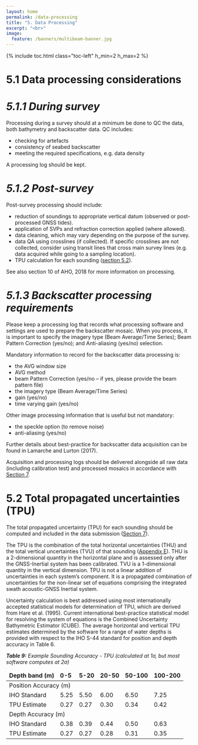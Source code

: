 ```yaml
---
layout: home
permalink: /data-processing
title: "5. Data Processing"
excerpt: "<br>"
image:
  feature: /banners/multibeam-banner.jpg
---
```

{% include toc.html class="toc-left" h_min=2 h_max=2 %}

# 5.1 Data processing considerations
# _5.1.1 During survey_
Processing during a survey should at a minimum be done to QC the data, both bathymetry and backscatter data. QC includes:
*   checking for artefacts
*   consistency of seabed backscatter
*   meeting the required specifications, e.g. data density

A processing log should be kept.

# _5.1.2 Post-survey_
Post-survey processing should include:
*   reduction of soundings to appropriate vertical datum (observed or post-processed GNSS tides).
*   application of SVPs and refraction correction applied (where allowed).
*   data cleaning, which may vary depending on the purpose of the survey.
*   data QA using crosslines (if collected). If specific crosslines are not collected, consider using transit lines that cross main survey lines (e.g. data acquired while going to a sampling location).
*   TPU calculation for each sounding ([section 5.2](https://australian-multibeam-guidelines.github.io/data-processing#52-total-propagated-uncertainties-tpu)).

See also section 10 of AHO, 2018 for more information on processing.

# _5.1.3 Backscatter processing requirements_ 
Please keep a processing log that records what processing software and settings are used to prepare the backscatter mosaic. When you process, it is important to specify the imagery type (Beam Average/Time Series); Beam Pattern Correction (yes/no); and Anti-aliasing (yes/no) selection.

Mandatory information to record for the backscatter data processing is:
*   the AVG window size 
*   AVG method
*   beam Pattern Correction (yes/no – if yes, please provide the beam pattern file)
*   the imagery type (Beam Average/Time Series)
*   gain (yes/no)
*   time varying gain (yes/no)

Other image processing information that is useful but not mandatory:
*   the speckle option (to remove noise)
*   anti-aliasing (yes/no) 

Further details about best-practice for backscatter data acquisition can be found in Lamarche and Lurton (2017).

Acquisition and processing logs should be delivered alongside all raw data (including calibration test) and processed mosaics in accordance with [Section 7](https://australian-multibeam-guidelines.github.io/data-release).

# 5.2 Total propagated uncertainties (TPU)
The total propagated uncertainty (TPU) for each sounding should be computed and included in the data submission ([Section 7](https://australian-multibeam-guidelines.github.io/data-release)).

The TPU is the combination of the total horizontal uncertainties (THU) and the total vertical uncertainties (TVU) of that sounding ([Appendix E](https://australian-multibeam-guidelines.github.io/appendices#appendix-e--total-propagated-uncertainties)). THU is a 2-dimensional quantity in the horizontal plane and is assessed only after the GNSS-Inertial system has been calibrated. TVU is a 1-dimensional quantity in the vertical dimension. TPU is not a linear addition of uncertainties in each system’s component. It is a propagated combination of uncertainties for the non-linear set of equations comprising the integrated swath acoustic-GNSS Inertial system. 

Uncertainty calculation is best addressed using most internationally accepted statistical models for determination of TPU, which are derived from Hare et al. (1995).  Current international best-practice statistical model for resolving the system of equations is the Combined Uncertainty Bathymetric Estimator (CUBE). The average horizontal and vertical TPU estimates determined by the software for a range of water depths is provided with respect to the IHO S-44 standard for position and depth accuracy in Table 6. 

_**Table 9:** Example Sounding Accuracy - TPU (calculated at 1σ, but most software computes at 2σ)_

<table>
<thead>
  <tr>
   <td><strong>Depth band (m)</strong>
   </td>
   <td><strong>0-5</strong>
   </td>
   <td><strong>5-20</strong>
   </td>
   <td><strong>20-50</strong>
   </td>
   <td><strong>50-100</strong>
   </td>
   <td><strong>100-200</strong>
   </td>
  </tr>
  </thead>
  <tbody>
  <tr>
   <td colspan="6" >Position Accuracy (m)
   </td>
  </tr>
  <tr>
   <td>IHO Standard
   </td>
   <td>5.25
   </td>
   <td>5.50
   </td>
   <td>6.00
   </td>
   <td>6.50
   </td>
   <td>7.25
   </td>
  </tr>
  <tr>
   <td>TPU Estimate
   </td>
   <td>0.27
   </td>
   <td>0.27
   </td>
   <td>0.30
   </td>
   <td>0.34
   </td>
   <td>0.42
   </td>
  </tr>
  <tr>
   <td colspan="6" >Depth Accuracy (m)
   </td>
  </tr>
  <tr>
   <td>IHO Standard
   </td>
   <td>0.38
   </td>
   <td>0.39
   </td>
   <td>0.44
   </td>
   <td>0.50
   </td>
   <td>0.63
   </td>
  </tr>
  <tr>
   <td>TPU Estimate
   </td>
   <td>0.27
   </td>
   <td>0.27
   </td>
   <td>0.28
   </td>
   <td>0.31
   </td>
   <td>0.35
   </td>
  </tr>
 </tbody>
</table>
